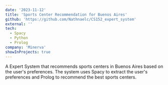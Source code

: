 ```yaml
---
date: '2023-11-12'
title: 'Sports Center Recommendation for Buenos Aires'
github: 'https://github.com/Nathnaelc/CS152_expert_system'
external: ''
tech:
  - Spacy
  - Python
  - Prolog
company: 'Minerva'
showInProjects: true
---
```


A Expert System that recommends sports centers in Buenos Aires based on the user's preferences. The system uses Spacy to extract the user's preferences and Prolog to recommend the best sports centers.

